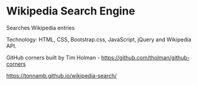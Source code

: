 # Wikipedia Search Engine

Searches Wikipedia entries

Technology: HTML, CSS, Bootstrap.css, JavaScript, jQuery and Wikipedia API.

GitHub corners built by Tim Holman - https://github.com/tholman/github-corners

https://tonnamb.github.io/wikipedia-search/
